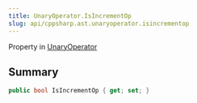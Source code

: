 ```yaml
---
title: UnaryOperator.IsIncrementOp
slug: api/cppsharp.ast.unaryoperator.isincrementop
---
```

Property in [UnaryOperator](/api/cppsharp/ast/unaryoperator)

## Summary



```csharp
public bool IsIncrementOp { get; set; }
```

